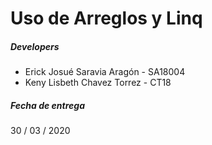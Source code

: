 # Uso de Arreglos y Linq
##### Developers
*   Erick Josué Saravia Aragón - SA18004
*   Keny Lisbeth Chavez Torrez - CT18

##### Fecha de entrega
30 / 03 / 2020